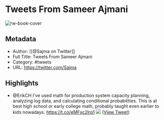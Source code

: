 # Tweets From Sameer Ajmani

![rw-book-cover](https://pbs.twimg.com/profile_images/1441498213400334339/Gou2HzZY.jpg)

## Metadata
- Author: [[@Sajma on Twitter]]
- Full Title: Tweets From Sameer Ajmani
- Category: #tweets
- URL: https://twitter.com/Sajma

## Highlights
- @ErikCH I've used math for production system capacity planning, analyzing log data, and calculating conditional probabilities. This is at best high school or early college math, probably taught even earlier to kids nowadays. https://t.co/eMFxc2lrp1
  ![](https://pbs.twimg.com/media/FlfoWc_XoAcslZR.jpg) ([View Tweet](https://twitter.com/Sajma/status/1610010867990695936))
